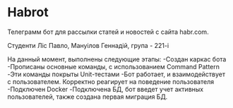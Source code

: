 # Habrot
Телеграмм бот для рассылки статей и новостей с сайта habr.com.

Студенти Ліс Павло, Мануілов Геннадій, група - 221-і

На данный момент, выполнены следующие этапы:
-Создан каркас бота
-Прописаны основные команды, с использованием Command Pattern
-Эти команды покрыты Unit-тестами
-Бот работает, и взаимодействует с пользователем. Корректно реагирует на поведение пользователя
-Подключен Docker
-Подключена БД, бот введет учет активных пользователей, также создана первая миграция БД.

